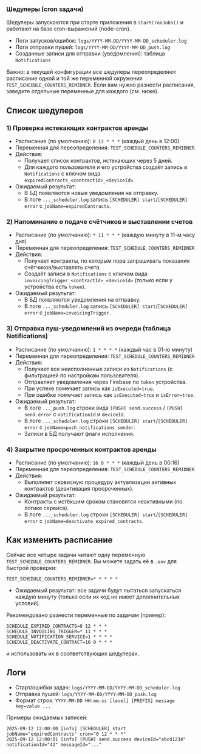 ### Шедулеры (cron задачи)

Шедулеры запускаются при старте приложения в `startCronJobs()` и работают на базе cron-выражений (node-cron).

- Логи запусков/ошибок: `logs/YYYY-MM-DD/YYYY-MM-DD_scheduler.log`
- Логи отправки пушей: `logs/YYYY-MM-DD/YYYY-MM-DD_push.log`
- Созданные записи для отправки (уведомления): таблица `Notifications`

Важно: в текущей конфигурации все шедулеры переопределяют расписание одной и той же переменной окружения `TEST_SCHEDULE_COUNTERS_REMIDNER`. Если вам нужно разнести расписания, заведите отдельные переменные для каждого (см. ниже).

## Список шедулеров

### 1) Проверка истекающих контрактов аренды
- Расписание (по умолчанию): `0 12 * * *` (каждый день в 12:00)
- Переменная для переопределения: `TEST_SCHEDULE_COUNTERS_REMIDNER`
- Действия:
  - Получает список контрактов, истекающих через 5 дней.
  - Для каждого пользователя и его устройства создаёт запись в `Notifications` с ключом вида `expiredContracts_<contractId>_<deviceId>`.
- Ожидаемый результат:
  - В БД появляются новые уведомления на отправку.
  - В логе `..._scheduler.log` запись `[SCHEDULER] start`/`[SCHEDULER] error` с `jobName=expiredContracts`.

### 2) Напоминание о подаче счётчиков и выставлении счетов
- Расписание (по умолчанию): `* 11 * * *` (каждую минуту в 11-м часу дня)
- Переменная для переопределения: `TEST_SCHEDULE_COUNTERS_REMIDNER`
- Действия:
  - Получает контракты, по которым пора запрашивать показания счётчиков/выставлять счета.
  - Создаёт записи в `Notifications` с ключом вида `invoicingTrigger_<contractId>_<deviceId>` (только если у устройства есть `token`).
- Ожидаемый результат:
  - В БД появляются уведомления на отправку.
  - В логе `..._scheduler.log` запись `[SCHEDULER] start`/`[SCHEDULER] error` с `jobName=invoicingTrigger`.

### 3) Отправка пуш-уведомлений из очереди (таблица Notifications)
- Расписание (по умолчанию): `1 * * * *` (каждый час в 01-ю минуту)
- Переменная для переопределения: `TEST_SCHEDULE_COUNTERS_REMIDNER`
- Действия:
  - Получает все неисполненные записи из `Notifications` (с фильтрацией по настройкам пользователя).
  - Отправляет уведомления через Firebase по `token` устройства.
  - При успехе помечает запись как `isExecuted=true`.
  - При ошибке помечает запись как `isExecuted=true` и `isError=true`.
- Ожидаемый результат:
  - В логе `..._push.log` строки вида `[PUSH] send.success` / `[PUSH] send.error` с `notificationId` и `deviceId`.
  - В логе `..._scheduler.log` строки `[SCHEDULER] start`/`[SCHEDULER] error` с `jobName=push_notifications_sender`.
  - Записи в БД получают флаги исполнения.

### 4) Закрытие просроченных контрактов аренды
- Расписание (по умолчанию): `16 0 * * *` (каждый день в 00:16)
- Переменная для переопределения: `TEST_SCHEDULE_COUNTERS_REMIDNER`
- Действия:
  - Выполняет сервисную процедуру актуализации активных контрактов (деактивация просроченных).
- Ожидаемый результат:
  - Контракты с истёкшим сроком становятся неактивными (по логике сервиса).
  - В логе `..._scheduler.log` строки `[SCHEDULER] start`/`[SCHEDULER] error` с `jobName=deactivate_expired_contracts`.

## Как изменить расписание

Сейчас все четыре задачи читают одну переменную `TEST_SCHEDULE_COUNTERS_REMIDNER`. Вы можете задать её в `.env` для быстрой проверки:

```
TEST_SCHEDULE_COUNTERS_REMIDNER=* * * * *
```

- Ожидаемый результат: все задачи будут пытаться запускаться каждую минуту (только если их код не имеет дополнительных условий).

Рекомендовано разнести переменные по задачам (пример):

```
SCHEDULE_EXPIRED_CONTRACTS=0 12 * * *
SCHEDULE_INVOICING_TRIGGER=* 11 * * *
SCHEDULE_NOTIFICATION_SERVICE=1 * * * *
SCHEDULE_DEACTIVATE_CONTRACT=16 0 * * *
```

и использовать их в соответствующих шедулерах.

## Логи

- Старт/ошибки задач: `logs/YYYY-MM-DD/YYYY-MM-DD_scheduler.log`
- Отправка пушей: `logs/YYYY-MM-DD/YYYY-MM-DD_push.log`
- Формат строк: `YYYY-MM-DD HH:mm:ss [level] [PREFIX] message key=value ...`

Примеры ожидаемых записей:

```
2025-09-12 12:00:00 [info] [SCHEDULER] start jobName="expiredContracts" cron="0 12 * * *"
2025-09-12 12:00:01 [info] [PUSH] send.success deviceId="abcd1234" notificationId="42" messageId="..."
```


